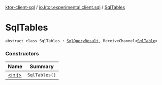 [ktor-client-sql](../../index.md) / [io.ktor.experimental.client.sql](../index.md) / [SqlTables](./index.md)

# SqlTables

`abstract class SqlTables : `[`SqlQueryResult`](../-sql-query-result.md)`, ReceiveChannel<`[`SqlTable`](../-sql-table/index.md)`>`

### Constructors

| Name | Summary |
|---|---|
| [&lt;init&gt;](-init-.md) | `SqlTables()` |
